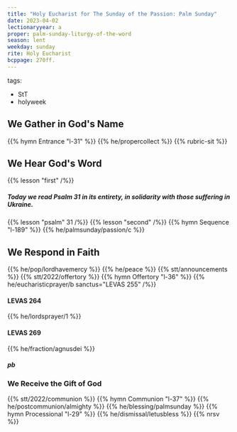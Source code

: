 ```yaml
---
title: "Holy Eucharist for The Sunday of the Passion: Palm Sunday"
date: 2023-04-02
lectionaryyear: a
proper: palm-sunday-liturgy-of-the-word
season: lent
weekday: sunday
rite: Holy Eucharist
bcppage: 270ff.
---
```

tags:
- StT
- holyweek

## We Gather in God's Name
{{% hymn Entrance "l-31" %}}
{{% he/propercollect %}}
{{% rubric-sit %}}

## We Hear God's Word
{{% lesson "first" /%}}

##### Today we read Psalm 31 in its entirety, in solidarity with those suffering in Ukraine.
{{% lesson "psalm" 31 /%}}
{{% lesson "second" /%}}
{{% hymn Sequence "l-189" %}}
{{% he/palmsunday/passion/c %}}

## We Respond in Faith
{{% he/pop/lordhavemercy %}}
{{% he/peace %}}
{{% stt/announcements %}}
{{% stt/2022/offertory %}}
{{% hymn Offertory "l-36" %}}
{{% he/eucharisticprayer/b sanctus="LEVAS 255" /%}}

#### LEVAS 264
{{% he/lordsprayer/1 %}}

#### LEVAS 269
{{% he/fraction/agnusdei %}}

##### pb
### We Receive the Gift of God
{{% stt/2022/communion %}}
{{% hymn Communion "l-37" %}}
{{% he/postcommunion/almighty %}}
{{% he/blessing/palmsunday %}}
{{% hymn Processional "l-29" %}}
{{% he/dismissal/letusbless %}}
{{% nrsv %}}

